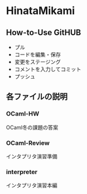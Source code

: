 # HinataMikami

## How-to-Use GitHUB
* プル
* コードを編集・保存
* 変更をステージング
* コメントを入力してコミット
* プッシュ

## 各ファイルの説明
### OCaml-HW
OCaml冬の課題の答案

### OCaml-Review
インタプリタ演習準備

### interpreter
インタプリタ演習本編